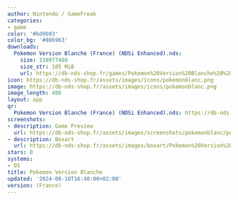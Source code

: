 ```yaml
---
author: Nintendo / GameFreak
categories:
- game
color: '#bd9b93'
color_bg: '#806963'
downloads:
  Pokemon Version Blanche (France) (NDSi Enhanced).nds:
    size: 110977480
    size_str: 105 MiB
    url: https://db-nds-shop.fr/games/Pokemon%20Version%20Blanche%20%28France%29%20%28NDSi%20Enhanced%29.zip
icon: https://db-nds-shop.fr/assets/images/icons/pokemonblanc.png
image: https://db-nds-shop.fr/assets/images/icons/pokemonblanc.png
image_length: 488
layout: app
qr:
  Pokemon Version Blanche (France) (NDSi Enhanced).nds: https://db-nds-shop.fr/qr/pokemon-version-blanche-france-ndsi-enhanced-nds.png
screenshots:
- description: Game Preview
  url: https://db-nds-shop.fr/assets/images/screenshots/pokemonblanc/pokemonblanc.png
- description: Boxart
  url: https://db-nds-shop.fr/assets/images/boxart/Pokemon%20Version%20Blanche%20(France)%20(NDSi%20Enhanced).nds.png
stars: 0
systems:
- DS
title: Pokemon Version Blanche
updated: '2024-08-10T16:40:00+02:00'
version: (France)
---
```

